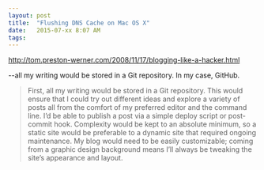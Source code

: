 ```yaml
---
layout: post
title:  "Flushing DNS Cache on Mac OS X"
date:   2015-07-xx 8:07 AM
tags:
---
```


http://tom.preston-werner.com/2008/11/17/blogging-like-a-hacker.html

--all my writing would be stored in a Git repository. In my case, GitHub.

>First, all my writing would be stored in a Git repository. This would ensure that I could try out different ideas and explore a variety of posts all from the comfort of my preferred editor and the command line. I’d be able to publish a post via a simple deploy script or post-commit hook. Complexity would be kept to an absolute minimum, so a static site would be preferable to a dynamic site that required ongoing maintenance. My blog would need to be easily customizable; coming from a graphic design background means I’ll always be tweaking the site’s appearance and layout.